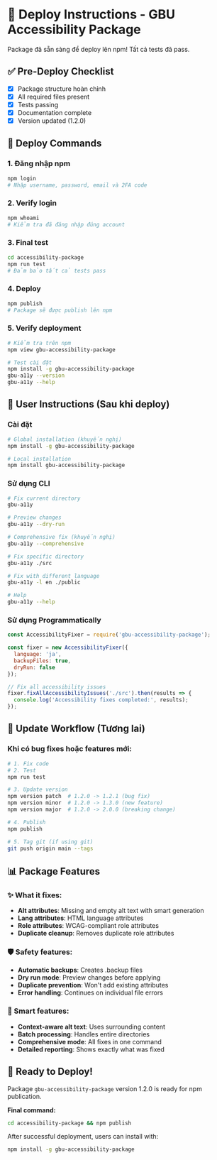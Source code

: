 # 🚀 Deploy Instructions - GBU Accessibility Package

Package đã sẵn sàng để deploy lên npm! Tất cả tests đã pass.

## ✅ Pre-Deploy Checklist

- [x] Package structure hoàn chỉnh
- [x] All required files present
- [x] Tests passing
- [x] Documentation complete
- [x] Version updated (1.2.0)

## 🎯 Deploy Commands

### 1. Đăng nhập npm
```bash
npm login
# Nhập username, password, email và 2FA code
```

### 2. Verify login
```bash
npm whoami
# Kiểm tra đã đăng nhập đúng account
```

### 3. Final test
```bash
cd accessibility-package
npm run test
# Đảm bảo tất cả tests pass
```

### 4. Deploy
```bash
npm publish
# Package sẽ được publish lên npm
```

### 5. Verify deployment
```bash
# Kiểm tra trên npm
npm view gbu-accessibility-package

# Test cài đặt
npm install -g gbu-accessibility-package
gbu-a11y --version
gbu-a11y --help
```

## 📖 User Instructions (Sau khi deploy)

### Cài đặt
```bash
# Global installation (khuyến nghị)
npm install -g gbu-accessibility-package

# Local installation
npm install gbu-accessibility-package
```

### Sử dụng CLI
```bash
# Fix current directory
gbu-a11y

# Preview changes
gbu-a11y --dry-run

# Comprehensive fix (khuyến nghị)
gbu-a11y --comprehensive

# Fix specific directory
gbu-a11y ./src

# Fix with different language
gbu-a11y -l en ./public

# Help
gbu-a11y --help
```

### Sử dụng Programmatically
```javascript
const AccessibilityFixer = require('gbu-accessibility-package');

const fixer = new AccessibilityFixer({
  language: 'ja',
  backupFiles: true,
  dryRun: false
});

// Fix all accessibility issues
fixer.fixAllAccessibilityIssues('./src').then(results => {
  console.log('Accessibility fixes completed:', results);
});
```

## 🔄 Update Workflow (Tương lai)

### Khi có bug fixes hoặc features mới:
```bash
# 1. Fix code
# 2. Test
npm run test

# 3. Update version
npm version patch  # 1.2.0 -> 1.2.1 (bug fix)
npm version minor  # 1.2.0 -> 1.3.0 (new feature)
npm version major  # 1.2.0 -> 2.0.0 (breaking change)

# 4. Publish
npm publish

# 5. Tag git (if using git)
git push origin main --tags
```

## 📊 Package Features

### ✨ What it fixes:
- **Alt attributes**: Missing and empty alt text with smart generation
- **Lang attributes**: HTML language attributes
- **Role attributes**: WCAG-compliant role attributes
- **Duplicate cleanup**: Removes duplicate role attributes

### 🛡️ Safety features:
- **Automatic backups**: Creates .backup files
- **Dry run mode**: Preview changes before applying
- **Duplicate prevention**: Won't add existing attributes
- **Error handling**: Continues on individual file errors

### 🎯 Smart features:
- **Context-aware alt text**: Uses surrounding content
- **Batch processing**: Handles entire directories
- **Comprehensive mode**: All fixes in one command
- **Detailed reporting**: Shows exactly what was fixed

## 🎉 Ready to Deploy!

Package `gbu-accessibility-package` version 1.2.0 is ready for npm publication.

**Final command:**
```bash
cd accessibility-package && npm publish
```

After successful deployment, users can install with:
```bash
npm install -g gbu-accessibility-package
```